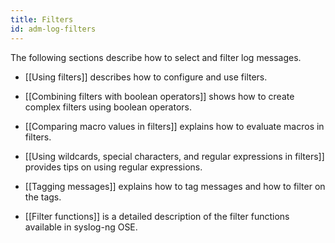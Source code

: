 ```yaml
---
title: Filters
id: adm-log-filters
---
```


The following sections describe how to select and filter log messages.

- [[Using filters]] describes how to configure and use filters.

- [[Combining filters with boolean operators]] shows
    how to create complex filters using boolean operators.

- [[Comparing macro values in filters]]
    explains how to evaluate macros in filters.

- [[Using wildcards, special characters, and regular expressions in filters]] provides tips on using
    regular expressions.

- [[Tagging messages]] explains
    how to tag messages and how to filter on the tags.

- [[Filter functions]] is a
    detailed description of the filter functions available in syslog-ng
    OSE.
